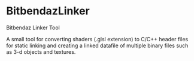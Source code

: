 # BitbendazLinker
Bitbendaz Linker Tool

A small tool for converting shaders (.glsl extension) to C/C++ header files for static linking and creating a linked datafile of multiple binary files such as 3-d objects and textures.

